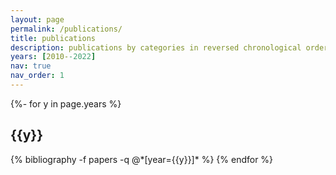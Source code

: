```yaml
---
layout: page
permalink: /publications/
title: publications
description: publications by categories in reversed chronological order. generated by jekyll-scholar.
years: [2010--2022]
nav: true
nav_order: 1
---
```

<!-- _pages/publications.md -->
<div class="publications">

{%- for y in page.years %}
  <h2 class="year">{{y}}</h2>
  {% bibliography -f papers -q @*[year={{y}}]* %}
{% endfor %}

</div>
